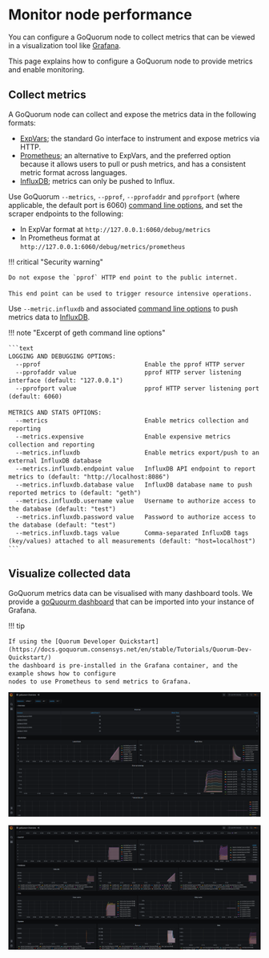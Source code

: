 # Monitor node performance

You can configure a GoQuorum node to collect metrics that can be viewed in a visualization tool
like [Grafana].

This page explains how to configure a GoQuorum node to provide metrics and enable monitoring.

## Collect metrics

A GoQuorum node can collect and expose the metrics data in the following formats:

- [ExpVars]; the standard Go interface to instrument and expose metrics via HTTP.
- [Prometheus]; an alternative to ExpVars, and the preferred option because it allows users to
    pull or push metrics, and has a consistent metric format across languages.
- [InfluxDB]; metrics can only be pushed to Influx.

Use GoQuorum `--metrics`, `--pprof`, `--pprofaddr` and `pprofport`
(where applicable, the default port is 6060) [command line options], and set the scraper endpoints
to the following:

- In ExpVar format at `http://127.0.0.1:6060/debug/metrics`
- In Prometheus format at `http://127.0.0.1:6060/debug/metrics/prometheus`

!!! critical "Security warning"

    Do not expose the `pprof` HTTP end point to the public internet.

    This end point can be used to trigger resource intensive operations.

Use `--metric.influxdb` and associated [command line options] to push metrics data to [InfluxDB].

!!! note "Excerpt of geth command line options"

    ```text
    LOGGING AND DEBUGGING OPTIONS:
      --pprof                             Enable the pprof HTTP server
      --pprofaddr value                   pprof HTTP server listening interface (default: "127.0.0.1")
      --pprofport value                   pprof HTTP server listening port (default: 6060)

    METRICS AND STATS OPTIONS:
      --metrics                           Enable metrics collection and reporting
      --metrics.expensive                 Enable expensive metrics collection and reporting
      --metrics.influxdb                  Enable metrics export/push to an external InfluxDB database
      --metrics.influxdb.endpoint value   InfluxDB API endpoint to report metrics to (default: "http://localhost:8086")
      --metrics.influxdb.database value   InfluxDB database name to push reported metrics to (default: "geth")
      --metrics.influxdb.username value   Username to authorize access to the database (default: "test")
      --metrics.influxdb.password value   Password to authorize access to the database (default: "test")
      --metrics.influxdb.tags value       Comma-separated InfluxDB tags (key/values) attached to all measurements (default: "host=localhost")
    ```

## Visualize collected data

GoQuorum metrics data can be visualised with many dashboard tools. We provide a
[goQuourm dashboard](https://grafana.com/grafana/dashboards/14360) that can be imported into your
instance of Grafana.

!!! tip

    If using the [Quorum Developer Quickstart](https://docs.goquorum.consensys.net/en/stable/Tutorials/Quorum-Dev-Quickstart/)
    the dashboard is pre-installed in the Grafana container, and the example shows how to configure
    nodes to use Prometheus to send metrics to Grafana.

![Grafana system, network and chain infos screenshot](../../images/dashboard_grafana_1.png)

![Grafana detailed chain infos screenshot](../../images/dashboard_grafana_2.png)

[Grafana]: https://grafana.com/
[ExpVars]: https://golang.org/pkg/expvar/
[Prometheus]: https://prometheus.io/
[InfluxDB]: https://www.influxdata.com/products/influxdb-overview/
[command line options]: https://geth.ethereum.org/docs/interface/command-line-options
